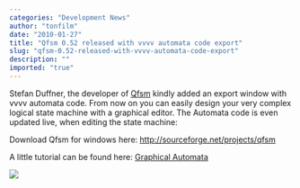 ```yaml
---
categories: "Development News"
author: "tonfilm"
date: "2010-01-27"
title: "Qfsm 0.52 released with vvvv automata code export"
slug: "qfsm-0.52-released-with-vvvv-automata-code-export"
description: ""
imported: "true"
---
```



Stefan Duffner, the developer of [Qfsm](http://qfsm.sourceforge.net/) kindly added an export window with vvvv automata code. From now on you can easily design your very complex logical state machine with a graphical editor. The Automata code is even updated live, when editing the state machine:

Download Qfsm for windows here:
<http://sourceforge.net/projects/qfsm>

A little tutorial can be found here:
[Graphical Automata](https://betadocs.vvvv.org/topics/logic/graphical-automata.html)

![](automataexport.png)
